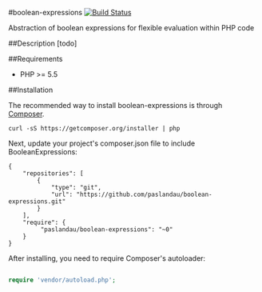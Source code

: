 #boolean-expressions
[![Build Status](https://travis-ci.org/paslandau/boolean-expressions.svg?branch=master)](https://travis-ci.org/paslandau/boolean-expressions)

Abstraction of boolean expressions for flexible evaluation within PHP code

##Description
[todo]

##Requirements

- PHP >= 5.5

##Installation

The recommended way to install boolean-expressions is through [Composer](http://getcomposer.org/).

    curl -sS https://getcomposer.org/installer | php

Next, update your project's composer.json file to include BooleanExpressions:

    {
        "repositories": [
            {
                "type": "git",
                "url": "https://github.com/paslandau/boolean-expressions.git"
            }
        ],
        "require": {
             "paslandau/boolean-expressions": "~0"
        }
    }

After installing, you need to require Composer's autoloader:
```php

require 'vendor/autoload.php';
```